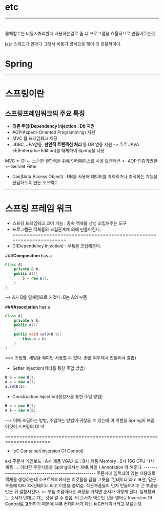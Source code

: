# etc
--------------------------------------------

# 
콜백함수는 비동기처리할때 사용하는걸로 좀 더 프로그램을 효율적으로 만들어주는것

js는 스레드가 한개다
그래서 비동기 방식으로 해야 더 효율적이다.

# Spring
--------------------------------------------

# 스프링이란
## 스프링프레임워크의 주요 특징
 - __의존 주입(Dependency Injection : DI) 지원__
 - AOP(Aspect-Oriented Programming) 지원
 - MVC 웹 프레임워크 제공
 - JDBC, JPA연동, __선언적 트랜잭션 처리__ 등 DB 연동 지원 
 	-> 주로 JAVA EE(Enterprise Edition)를 대체하여 Spring을 사용
 	
 MVC 	<- DI	<- 느슨한 결합력을 위해 인터페이스를 사용
 트랜잭션	<- AOP
 인증과권한	<- Servlet Filter

* Dao(Data Access Object) : DB를 사용해 데이터를 조화하거나 조작하는 기능을 전담하도록 만든 오브젝트
----------------------------------------------------------------------------------

 
# 스프링 프레임 워크
 - 스프링 프레임워크 코어 기능 : 종속 객체를 생성 조립해주는 도구
 - 프로그램은 객체들의 조립관계에 의해 만들어진다.
====================================================================== 
 - DI(Dependency Injection) : 부품을 조립해준다.

###__Composition__ has a
~~~java
Class A{
	private B b;
	public A(){
		b = new B();
	}
}
~~~
==> A가 B를 일체형으로 가졌다. B는 A의 부품

###__Association__ has a
~~~java
Class A{
	private B b;
	public A(){
	}
	public void setB(B b){
		this.b = b;
	}
}
~~~
==> 조립형, 세팅을 해야만 사용할 수 있다. (B를 외부에서 만들어서 결합)

 - Setter Injection(세터를 통한 주입 방법)
 
 ~~~java
 B b = new B();
 A a = new A();
 a.setB(b);
 ~~~
 
 - Construction Injection(생성자를 통한 주입 방법)

 ~~~java
 B b = new B();
 A a = new A(b);
 ~~~
 --> 이때 조립하는 방법, 주입하는 방법이 귀찮을 수 있는데 이 역할을 Spring이 해줌
 	이것이 스프링의 DI !!!
 
====================================================================== 
 - IoC Container(Inversion Of Control)
  
  ex) 주문서
  	메인보드	: A사 제품
  	VGA카드	: B사 제품
  	Memory 	: S사 16G
  	CPU		: I사 제품
  	....
  	이러한 주문서들을 Spring에서는 XML파일 / Annotation 이 해준다.
  	-----------------------------------------------------
  	주문서에 입력되어 있는 내용대로 객체를 생성하는데 소프트웨어에서는 이것들을 담을 그릇을 '컨테이너'라고 표현, 담은 부품에 따라 XX컨테이너 라고 이름을 붙여줌.
  	작은부품들이 먼저 만들어지고 큰 부품을 만든 뒤 결합시킨다. <- 부품 조립이라는 과정을 거치면 순서가 이렇게 된다.
  	일체형과는 순서가 반대로 가는 것을 알 수 있음. 이 순서가 역순인 것을 영어로 Inversion Of Control로 표현하기 때문에 부품 컨테이너가 아닌 IoC컨테이너라고 부르는것.
  	 
  	

 
 
 